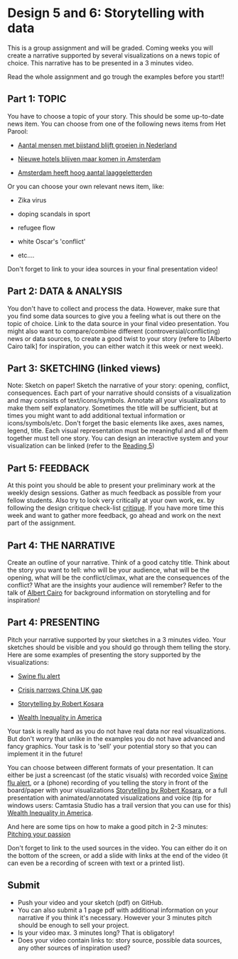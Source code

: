 # Design 5 and 6: Storytelling with data

This is a group assignment and will be graded.
Coming weeks you will create a narrative supported by several visualizations on a news topic of choice.
This narrative has to be presented in a 3 minutes video.

Read the whole assignment and go trough the examples before you start!!

## Part 1: TOPIC

You have to choose a topic of your story. This should be some up-to-date news item.
You can choose from one of the following news items from Het Parool:

* [Aantal mensen met bijstand blijft groeien in Nederland]

* [Nieuwe hotels blijven maar komen in Amsterdam]

* [Amsterdam heeft hoog aantal laaggeletterden]



Or you can choose your own relevant news item, like:

* Zika virus

* doping scandals in sport

* refugee flow

* white Oscar's 'conflict'

* etc....


Don't forget to link to your idea sources in your final presentation video!

## Part 2: DATA & ANALYSIS
 
You don't have to collect and process the data. However, make sure that you find some data sources to give you a feeling what is out there on the topic of choice. Link to the data source in your final video presentation. You might also want to compare/combine different (controversial/conflicting) news or data sources, to create a good twist to your story (refere to [Alberto Cairo talk] for inspiration, you can either watch it this week or next week).

## Part 3: SKETCHING (linked views)

Note: Sketch on paper!
Sketch the narrative of your story: opening, conflict, consequences.
Each part of your narrative should consists of a visualization and may consists of text/icons/symbols.
Annotate all your visualizations to make them self explanatory. Sometimes the title will be sufficient, but at times you might want to add additional textual information or icons/symbols/etc. Don't forget the basic elements like axes, axes names, legend, title.
Each visual representation must be meaningful and all of them together must tell one story.
You can design an interactive system and your visualization can be linked (refer to the [Reading 5])

## Part 5: FEEDBACK
At this point you should be able to present your preliminary work at the weekly design sessions. Gather as much feedback as possible from your fellow students. Also try to look very critically at your own work, ex. by following the design critique check-list [critique].
If you have more time this week and want to gather more feedback, go ahead  and work on the next part of the assignment. 

## Part 4: THE NARRATIVE
Create an outline of your narrative. Think of a good catchy title. 
Think about the story you want to tell: who will be your audience, what will be the opening, what will be the conflict/climax, what are the consequences of the conflict? What are the insights your audience will remember?
Refer to the talk of [Albert Cairo] for background information on storytelling and for inspiration!


## Part 4: PRESENTING

Pitch your narrative supported by your sketches in a 3 minutes video. 
Your sketches should be visible and you should go through them telling the story. 
Here are some examples of presenting the story supported by the visualizations: 

* [Swine flu alert]

* [Crisis narrows China UK gap]

* [Storytelling by Robert Kosara]

* [Wealth Inequality in America]

Your task is really hard as you do not have real data nor real visualizations. But don't worry that unlike in the examples you do not have advanced and fancy graphics. Your task is to 'sell' your potential story so that you can implement it in the future! 

You can choose between different formats of your presentation. It can either be just a screencast (of the static visuals) with recorded voice [Swine flu alert], or a (phone) recording of you telling the story in front of the board/paper with your visualizations [Storytelling by Robert Kosara], or a full presentation with animated/annotated visualizations and voice (tip for windows users: Camtasia Studio has a trail version that you can use for this) [Wealth Inequality in America]. 

And here are some tips on how to make a good pitch in 2-3 minutes: [Pitching your passion] 

Don't forget to link to the used sources in the video. You can either do it on the bottom of the screen, or add a slide with links at the end of the video (it can even be a recording of screen with text or a printed list).

## Submit
* Push your video and your sketch (pdf) on GitHub. 
* You can also submit a 1 page pdf with additional information on your narrative if you think it's necessary. 
However your 3 minutes pitch should be enough to sell your project.
* Is your video max. 3 minutes long? That is obligatory!
* Does your video contain links to: story source, possible data sources, any other sources of inspiration used? 



[Albert Cairo]: https://dataf.mprog.nl/talks/storytelling
[Reading 5]: https://dataf.mprog.nl/readings/reading-5
[critique]: https://dataf.mprog.nl/design/design-2/critique.pdf
[Aantal mensen met bijstand blijft groeien in Nederland]: http://www.parool.nl/binnenland/aantal-mensen-met-bijstand-blijft-groeien-in-nederland~a4253810/

[Nieuwe hotels blijven maar komen in Amsterdam]: http://www.parool.nl/amsterdam/nieuwe-hotels-blijven-maar-komen-in-amsterdam~a4253875/

[Amsterdam heeft hoog aantal laaggeletterden]: http://www.parool.nl/amsterdam/amsterdam-heeft-hoog-aantal-laaggeletterden~a4260515/
[Pitching your passion]: https://theinnographer.com//wp-content/uploads/2012/10/Pitching-your-passion-in-2-3-minutes-Infographic-v1.pdf
[Swine flu alert]: http://www.gapminder.org/videos/swine-flu-alert-news-death-ratio-tuberculosis/
[Crisis narrows China UK gap]: http://www.gapminder.org/videos/crisis-narrows-china-uk-gap/
[Storytelling by Robert Kosara]: https://www.youtube.com/watch?v=pMOWylw6u4I
[Wealth Inequality in America]: https://www.youtube.com/watch?feature=player_embedded&v=QPKKQnijnsM

